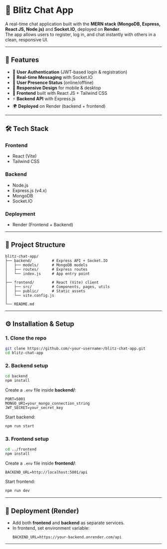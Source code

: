 # 💬 Blitz Chat App

A real-time chat application built with the **MERN stack (MongoDB, Express, React JS, Node.js)** and **Socket.IO**, deployed on **Render**.  
The app allows users to register, log in, and chat instantly with others in a clean, responsive UI.

---

## 🚀 Features

- 🔐 **User Authentication** (JWT-based login & registration)
- 💬 **Real-time Messaging** with Socket.IO
- 👤 **User Presence Status** (online/offline)
- 📱 **Responsive Design** for mobile & desktop
- 🎨 **Frontend** built with React JS + Tailwind CSS
- ⚡ **Backend API** with Express.js
- 🌍 **Deployed** on Render (backend + frontend)

---

## 🛠️ Tech Stack

### Frontend
- React (Vite)
- Tailwind CSS

### Backend
- Node.js
- Express.js (v4.x)
- MongoDB
- Socket.IO

### Deployment
- Render (Frontend + Backend)

---

## 📂 Project Structure

```
blitz-chat-app/
├── backend/         # Express API + Socket.IO
│   ├── models/      # MongoDB models
│   ├── routes/      # Express routes
│   └── index.js     # App entry point
│
├── frontend/        # React (Vite) client
│   ├── src/         # Components, pages, utils
│   ├── public/      # Static assets
│   └── vite.config.js
│
└── README.md
```

---

## ⚙️ Installation & Setup

### 1. Clone the repo
```bash
git clone https://github.com/<your-username>/blitz-chat-app.git
cd blitz-chat-app
```

### 2. Backend setup
```bash
cd backend
npm install
```
Create a `.env` file inside **backend/**:
```env
PORT=5001
MONGO_URI=your_mongo_connection_string
JWT_SECRET=your_secret_key
```

Start backend:
```bash
npm run start
```

### 3. Frontend setup
```bash
cd ../frontend
npm install
```
Create a `.env` file inside **frontend/**:
```env
BACKEND_URL=http://localhost:5001/api
```

Start frontend:
```bash
npm run dev
```

---

## 🚀 Deployment (Render)

- Add both **frontend** and **backend** as separate services.
- In frontend, set environment variable:
  ```env
  BACKEND_URL=https://your-backend.onrender.com/api
  ```
---

<!-- ## 👨‍💻 Author
Developed by [Zankhan Dhar](https://github.com/sys0ut-z) 🚀 -->
